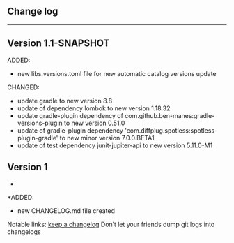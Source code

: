## Change log
----------------------

Version 1.1-SNAPSHOT
-------------

ADDED:

- new libs.versions.toml file for new automatic catalog versions update

CHANGED:

- update gradle to new version 8.8
- update of dependency lombok to new version 1.18.32
- update gradle-plugin dependency of com.github.ben-manes:gradle-versions-plugin to new version 0.51.0
- update of gradle-plugin dependency 'com.diffplug.spotless:spotless-plugin-gradle' to new minor version 7.0.0.BETA1
- update of test dependency junit-jupiter-api to new version 5.11.0-M1

Version 1
-------------
*
*ADDED:

- new CHANGELOG.md file created

Notable links:
[keep a changelog](http://keepachangelog.com/en/1.0.0/) Don’t let your friends dump git logs into changelogs

